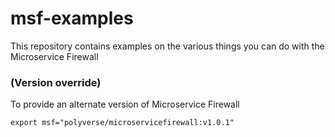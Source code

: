 # msf-examples
This repository contains examples on the various things you can do with the Microservice Firewall

### (Version override)
To provide an alternate version of Microservice Firewall
```
export msf="polyverse/microservicefirewall:v1.0.1"
```
